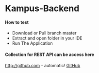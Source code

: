 # Kampus-Backend

#### How to test

* Download or Pull branch master
* Extract and open folder in your IDE
* Run The Application

#### Collection for REST API can be access here
http://github.com - automatic!
[GitHub](http://github.com)

